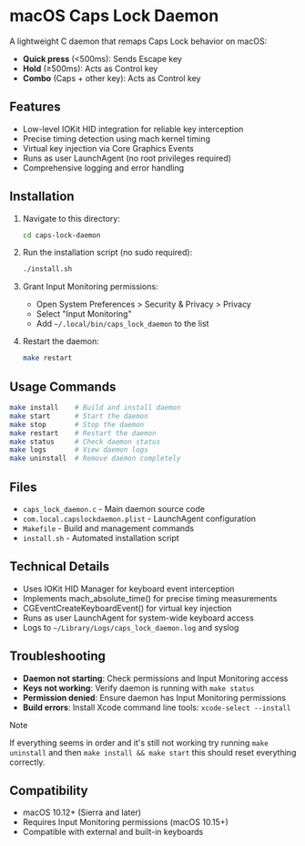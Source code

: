 # macOS Caps Lock Daemon

A lightweight C daemon that remaps Caps Lock behavior on macOS:
- **Quick press** (<500ms): Sends Escape key
- **Hold** (≥500ms): Acts as Control key  
- **Combo** (Caps + other key): Acts as Control key

## Features

- Low-level IOKit HID integration for reliable key interception
- Precise timing detection using mach kernel timing
- Virtual key injection via Core Graphics Events
- Runs as user LaunchAgent (no root privileges required)
- Comprehensive logging and error handling

## Installation

1. Navigate to this directory:
   ```sh
   cd caps-lock-daemon
   ```

2. Run the installation script (no sudo required):
   ```sh
   ./install.sh
   ```

3. Grant Input Monitoring permissions:
   - Open System Preferences > Security & Privacy > Privacy
   - Select "Input Monitoring" 
   - Add `~/.local/bin/caps_lock_daemon` to the list

4. Restart the daemon:
   ```sh
   make restart
   ```

## Usage Commands

```sh
make install    # Build and install daemon
make start      # Start the daemon
make stop       # Stop the daemon  
make restart    # Restart the daemon
make status     # Check daemon status
make logs       # View daemon logs
make uninstall  # Remove daemon completely
```

## Files

- `caps_lock_daemon.c` - Main daemon source code
- `com.local.capslockdaemon.plist` - LaunchAgent configuration
- `Makefile` - Build and management commands
- `install.sh` - Automated installation script

## Technical Details

- Uses IOKit HID Manager for keyboard event interception
- Implements mach_absolute_time() for precise timing measurements
- CGEventCreateKeyboardEvent() for virtual key injection
- Runs as user LaunchAgent for system-wide keyboard access
- Logs to `~/Library/Logs/caps_lock_daemon.log` and syslog

## Troubleshooting

- **Daemon not starting**: Check permissions and Input Monitoring access
- **Keys not working**: Verify daemon is running with `make status`
- **Permission denied**: Ensure daemon has Input Monitoring permissions
- **Build errors**: Install Xcode command line tools: `xcode-select --install`

> [!NOTE]
> If everything seems in order and it's still not working try running `make uninstall` and then `make install && make start` this should reset everything correctly.

## Compatibility

- macOS 10.12+ (Sierra and later)
- Requires Input Monitoring permissions (macOS 10.15+)
- Compatible with external and built-in keyboards
